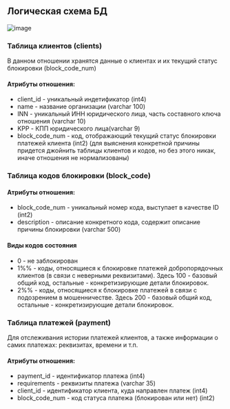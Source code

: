 ## Логическая схема БД
![image](https://github.com/user-attachments/assets/c2c282b5-2c58-4995-81f8-2fd0d0fd79d4)

### Таблица клиентов (clients)
В данном отношении хранятся данные о клиентах и их текущий статус блокировки (block_code_num)
#### Атрибуты отношения:
-	client_id - уникальный индетификатор (int4)
-	name - название организации (varchar 100)
-	INN - уникальный ИНН юридического лица, часть составного ключа отношения (varchar 10)
-	KPP - КПП юридического лица(varchar 9)
-	block_code_num - код, отображающий текущий статус блокировки платежей клиента (int2) (для выяснения конкретной причины придется джойнить таблицы клиентов и кодов, но без этого никак, иначе отношения не нормализованы)

### Таблица кодов блокировки (block_code)
#### Атрибуты отношения:
-	block_code_num - уникальный номер кода, выступает в качестве ID (int2)
-	description - описание конкретного кода, содержит описание причины блокировки (varchar 500)
#### Виды кодов состояния
- 0 - не заблокирован
-	1%% - коды, относящиеся к блокировке платежей добропорядочных клиентов (в связи с неверными реквизитами). Здесь 100 - базовый общий код, остальные - конкретизирующие детали блокировок.
-	2%% - коды, относящиеся к блокировке платежей в связи с подозрением в мошенничестве. Здесь 200 - базовый общий код, остальные - конкретизирующие детали блокировок.

### Таблица платежей (payment)
Для отслеживания истории платежей клиентов, а также информации о самих платежах: реквизитах, времени и т.п.
#### Атрибуты отношения:
-	payment_id - идентификатор платежа (int4)
-	requirements - реквизиты платежа (varchar 35)
-	client_id - идентификатор клиента, куда направлен платеж (int4)
-	block_code_num - код статуса платежа (блокирован или нет) (int2)

